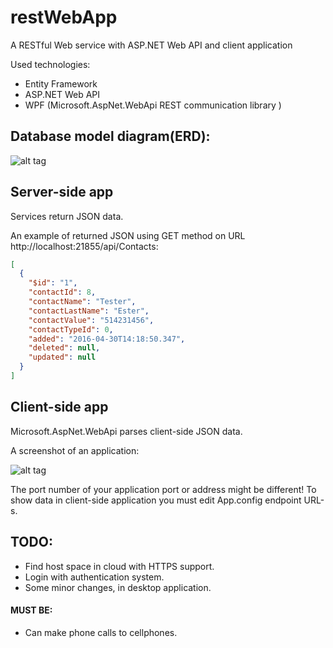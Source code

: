 # restWebApp
A RESTful  Web service with ASP.NET Web API and client application


Used technologies:
* Entity Framework
* ASP.NET Web API
* WPF (Microsoft.AspNet.WebApi REST communication library )

## Database model diagram(ERD):
![alt tag](http://enos.itcollege.ee/~aplado/VR2/Telefoniraamat_erd.png)


## Server-side app
Services return JSON data.

An example of returned JSON using GET method on URL http://localhost:21855/api/Contacts:

```json
[
  {
    "$id": "1",
    "contactId": 8,
    "contactName": "Tester",
    "contactLastName": "Ester",
    "contactValue": "514231456",
    "contactTypeId": 0,
    "added": "2016-04-30T14:18:50.347",
    "deleted": null,
    "updated": null
  }
]
```

## Client-side app

Microsoft.AspNet.WebApi parses client-side JSON data.

A screenshot of an application:

![alt tag](http://enos.itcollege.ee/~aplado/VR2/konotraat_screenshot.png)

The port number of your application port or address might be different! To show data in client-side application you must edit App.config endpoint URL-s.


## TODO: 

* Find host space in cloud with HTTPS support.
* Login with authentication system.
* Some minor changes, in desktop application.

#### MUST BE:
* Can make phone calls to cellphones.


